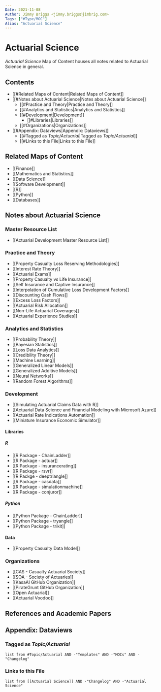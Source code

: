 ```yaml
---
Date: 2021-11-08
Author: Jimmy Briggs <jimmy.briggs@jimbrig.com>
Tags: ["#Type/MOC"]
Alias: "Actuarial Science"
---
```


# Actuarial Science

*Actuarial Science* Map of Content houses all notes related to Actuarial Science in general.

## Contents

- [[#Related Maps of Content|Related Maps of Content]]
- [[#Notes about Actuarial Science|Notes about Actuarial Science]]
	- [[#Practice and Theory|Practice and Theory]]
	- [[#Analytics and Statistics|Analytics and Statistics]]
	- [[#Development|Development]]
		- [[#Libraries|Libraries]]
	- [[#Organizations|Organizations]]
- [[#Appendix: Dataviews|Appendix: Dataviews]]
	- [[#Tagged as *Topic/Actuarial*|Tagged as *Topic/Actuarial*]]
	- [[#Links to this File|Links to this File]]

## Related Maps of Content

- [[Finance]]
- [[Mathematics and Statistics]]
- [[Data Science]]
- [[Software Development]]
- [[R]]
- [[Python]]
- [[Databases]]

## Notes about Actuarial Science

### Master Resource List

- [[Actuarial Development Master Resource List]]

### Practice and Theory

- [[Property Casualty Loss Reserving Methodologies]]
- [[Interest Rate Theory]]
- [[Actuarial Exams]]
- [[Property Casualty vs Life Insurance]]
- [[Self Insurance and Captive Insurance]]
- [[Interpolation of Cumulative Loss Development Factors]]
- [[Discounting Cash Flows]]
- [[Excess Loss Factors]]
- [[Actuarial Risk Allocation]]
- [[Non-Life Actuarial Coverages]]
- [[Actuarial Experience Studies]]

### Analytics and Statistics

- [[Probability Theory]]
- [[Bayesian Statistics]]
- [[Loss Data Analytics]]
- [[Credibility Theory]]
- [[Machine Learning]]
- [[Generalized Linear Models]]
- [[Generalized Additive Models]]
- [[Neural Networks]]
- [[Random Forest Algorithms]]

### Development

- [[Simulating Actuarial Claims Data with R]]
- [[Actuarial Data Science and Financial Modeling with Microsoft Azure]]
- [[Actuarial Rate Indications Automation]]
- [[Miniature Insurance Economic Simulator]]

#### Libraries

##### R

- [[R Package - ChainLadder]]
- [[R Package - actuar]]
- [[R Package - insurancerating]]
- [[R Package - rsvr]]
- [[R Packge - deeptriangle]]
- [[R Package - casdata]]
- [[R Package - simulationmachine]]
- [[R Package - conjuror]]

##### Python

- [[Python Package - ChainLadder]]
- [[Python Package - tryangle]]
- [[Python Package - trikit]]


#### Data

- [[Property Casualty Data Model]]

### Organizations

- [[CAS - Casualty Actuarial Society]]
- [[SOA - Society of Actuaries]]
- [[KasaAI GitHub Organization]]
- [[PirateGrunt GitHub Organization]]
- [[Open Actuarial]]
- [[Actuarial Voodoo]]


## References and Academic Papers



## Appendix: Dataviews

### Tagged as *Topic/Actuarial*

```dataview
list from #Topic/Actuarial AND -"Templates" AND -"MOCs" AND -"Changelog"
```

### Links to this File

```dataview
list from [[Actuarial Science]] AND -"Changelog" AND -"Actuarial Science"
```